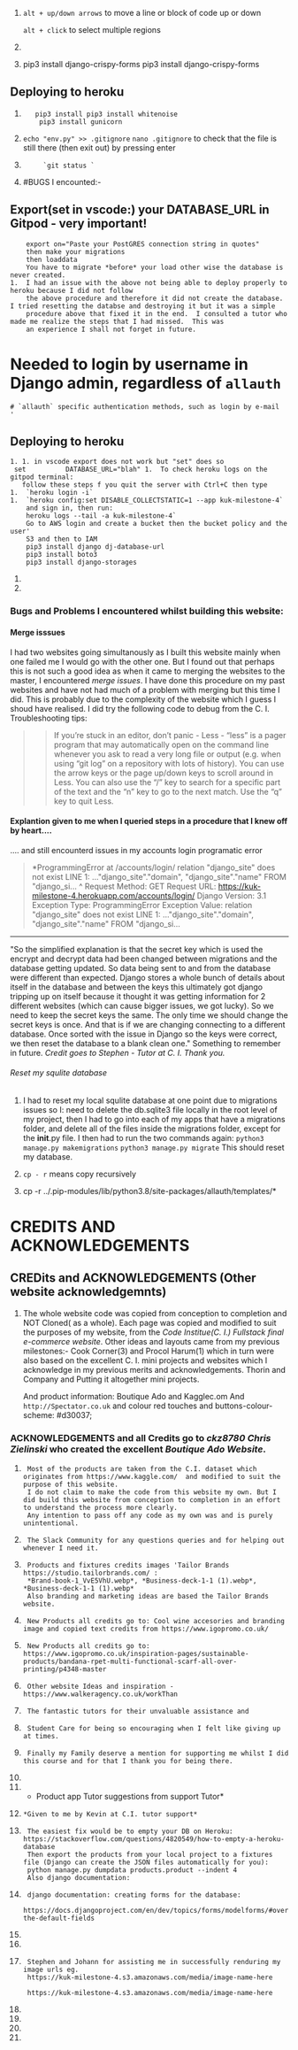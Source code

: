   1.  `alt + up/down arrows` to move a line or block of code up or down

        `alt + click` to select multiple regions
1.

1.   pip3 install django-crispy-forms
     pip3 install django-crispy-forms


 ## Deploying to heroku

1.        pip3 install pip3 install whitenoise
           pip3 install gunicorn

1. ` echo "env.py" >> .gitignore `
    ` nano .gitignore ` to check that the file is still there (then exit out) by pressing enter
1.          `git status `
1. #BUGS  I encounted:-
##  Export(set in vscode:) your DATABASE_URL in Gitpod - very important!
        export on="Paste your PostGRES connection string in quotes"
        then make your migrations
        then loaddata
        You have to migrate *before* your load other wise the database is never created.
    1.  I had an issue with the above not being able to deploy properly to heroku because I did not follow
        the above procedure and therefore it did not create the database.  I tried resetting the databse and destroying it but it was a simple
        procedure above that fixed it in the end.  I consulted a tutor who made me realize the steps that I had missed.  This was
        an experience I shall not forget in future.
 # Needed to login by username in Django admin, regardless of `allauth`


    # `allauth` specific authentication methods, such as login by e-mail
    '
##  Deploying to heroku
    1. 1. in vscode export does not work but "set" does so
     set          DATABASE_URL="blah" 1.  To check heroku logs on the gitpod terminal:
       follow these steps f you quit the server with Ctrl+C then type
    1.  `heroku login -i`
    1.  `heroku config:set DISABLE_COLLECTSTATIC=1 --app kuk-milestone-4`
        and sign in, then run:
        heroku logs --tail -a kuk-milestone-4`
        Go to AWS login and create a bucket then the bucket policy and the user'
        S3 and then to IAM
        pip3 install django dj-database-url
        pip3 install boto3
        pip3 install django-storages
   1.
   1.
### Bugs and Problems I encountered whilst building this website:

#### Merge isssues

I had two websites going simultanously as I built this website mainly when one failed me I would go with the other one.  But I found out that perhaps this is not such a good idea as when it came to merging the websites
to the master, I encountered *merge issues*.  I have done this procedure on my past websites and have not had much of a problem with merging but this time I did.  This is probably due to the complexity of the
website which I guess I shoud have realised.  I did try the following code to debug from the C. I. Troubleshooting tips:

>>If you’re stuck in an editor, don’t panic -
Less - “less” is a pager program that may automatically open on the command line whenever you ask to read a very long file or output (e.g. when using “git log” on a repository with lots of history).
You can use the arrow keys or the page up/down keys to scroll around in Less. You can also use the “/” key to search for a specific part of the text and the “n” key to go to the next match.
Use the “q” key to quit Less.
>
#### Explantion given to me when I queried steps in a procedure that I knew off by heart....
 ....
 and still encounterd issues in my accounts login programatic error

 >*ProgrammingError at /accounts/login/
relation "django_site" does not exist
LINE 1: ..."django_site"."domain", "django_site"."name" FROM "django_si...
                                                             ^
Request Method:	GET
Request URL:	https://kuk-milestone-4.herokuapp.com/accounts/login/
Django Version:	3.1
Exception Type:	ProgrammingError
Exception Value:
relation "django_site" does not exist
>LINE 1: ..."django_site"."domain", "django_site"."name" FROM "django_si...
-----
"So the simplified explanation is that the secret key which is used the encrypt and decrypt data had been changed between migrations and the database getting updated. So data being sent to and from the database were different than expected.  Django stores a whole bunch of details about itself in the database and between the keys this ultimately got django tripping up on itself because it thought it was getting information for 2 different websites  (which can cause bigger issues, we got lucky).
So we need to keep the secret keys the same.  The only time we should change the secret keys is once.  And that is if we are changing connecting to a different database.
Once sorted with the issue in Django so the keys were correct, we then reset the database to a blank clean one."   Something to remember in future.
*Credit goes to Stephen - Tutor at C. I. Thank you.*
###### Reset my squlite database
   1. I had to reset my local squlite database at one point due to migrations issues so I:
        need to delete the db.sqlite3 file locally in the root level of my project,
        then I had to go into each of my apps that have a migrations folder, and delete all of the files inside the migrations folder, except for the __init__.py file.
            I then had to run the two commands again:
            `python3 manage.py makemigrations`
            `python3 manage.py migrate`
        This should reset my database.

   1.   `cp - r` means copy recursively
   1.   cp -r ../.pip-modules/lib/python3.8/site-packages/allauth/templates/*

#   CREDITS AND ACKNOWLEDGEMENTS

## CREDits and  ACKNOWLEDGEMENTS  (Other website acknowledgemnts)
1.  The whole website code was copied from conception to completion and NOT Cloned( as a whole).   Each page was copied and modified to suit the purposes of my website,
    from the *Code Institue(C. I.) Fullstack final e-commerce website*.
    Other ideas and layouts came from my previous milestones:-
     Cook Corner(3)
     and
     Procol Harum(1) which in turn were also based on the excellent C. I. mini projects and websites which I acknowledge in  my previous merits and acknowledgements.
     Thorin and Company and
     Putting it altogether mini projects.

     And product information:
     Boutique Ado and Kagglec.om
     And  `http://Spectator.co.uk`
     and colour red touches and buttons-colour-scheme: #d30037;



### ACKNOWLEDGEMENTS and all  Credits go to *ckz8780 Chris Zielinski* who created the excellent *Boutique Ado Website*.
1.      Most of the products are taken from the C.I. dataset which originates from https://www.kaggle.com/  and modified to suit the purpose of this website.
        I do not claim to make the code from this website my own. But I did build this website from conception to completion in an effort to understand the process more clearly.
        Any intention to pass off any code as my own was and is purely unintentional.
1.      The Slack Community for any questions queries and for helping out whenever I need it.
1.      Products and fixtures credits images 'Tailor Brands https://studio.tailorbrands.com/ :
        *Brand-book-1_VvE5VhU.webp*, *Business-deck-1-1 (1).webp*, *Business-deck-1-1 (1).webp*
        Also branding and marketing ideas are based the Tailor Brands website.
1.      New Products all credits go to: Cool wine accesories and branding image and copied text credits from https://www.igopromo.co.uk/
1.      New Products all credits go to: https://www.igopromo.co.uk/inspiration-pages/sustainable-products/bandana-rpet-multi-functional-scarf-all-over-printing/p4348-master
1.      Other website Ideas and inspiration - https://www.walkeragency.co.uk/workThan
1.      The fantastic tutors for their unvaluable assistance and
1.      Student Care for being so encouraging when I felt like giving up at times.
1.      Finally my Family deserve a mention for supporting me whilst I did this course and for that I thank you for being there.
1.
1.    * Product app Tutor suggestions from support Tutor*
1.     *Given to me by Kevin at C.I. tutor support*
1.      The easiest fix would be to empty your DB on Heroku: https://stackoverflow.com/questions/4820549/how-to-empty-a-heroku-database
        Then export the products from your local project to a fixtures file (Django can create the JSON files automatically for you):
        python manage.py dumpdata products.product --indent 4
        Also django documentation:
1.      django documentation: creating forms for the database:
        https://docs.djangoproject.com/en/dev/topics/forms/modelforms/#overriding-the-default-fields
1.
1.
1.      Stephen and Johann for assisting me in successfully renduring my image urls eg.
        https://kuk-milestone-4.s3.amazonaws.com/media/image-name-here

        https://kuk-milestone-4.s3.amazonaws.com/media/image-name-here
1.
1.
1.
1.